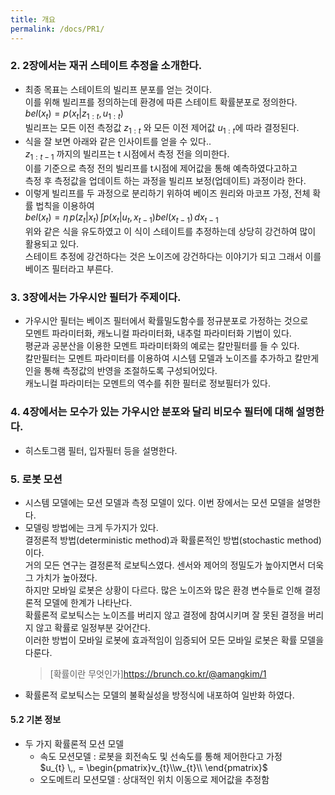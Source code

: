 ```yaml
---
title: 개요
permalink: /docs/PR1/
---
```



### 2. 2장에서는 재귀 스테이트 추정을 소개한다.  

- 최종 목표는 스테이트의 빌리프 분포를 얻는 것이다.  
  이를 위해 빌리프를 정의하는데 환경에 따른 스테이트 확률분포로 정의한다.  
  $bel(x_{t}) = p(x_{t}\vert z_{1:t},u_{1:t})$  
  빌리프는 모든 이전 측정값 $z_{1:t}$ 와 모든 이전 제어값 $u_{1:t}$에 따라 결정된다.  
- 식을 잘 보면 아래와 같은 인사이트를 얻을 수 있다..  
  $z_{1:t-1}$ 까지의 빌리프는 t 시점에서 측정 전을 의미한다.  
  이를 기준으로 측정 전의 빌리프를 t시점에 제어값을 통해 예측하였다고하고  
  측정 후 측정값을 업데이트 하는 과정을 빌리프 보정(업데이트) 과정이라 한다.  
- 이렇게 빌리프를 두 과정으로 분리하기 위하여 베이즈 원리와 마코프 가정, 전체 확률 법칙을 이용하여  
  $bel(x_{t}) = \eta\, p(z_{t}\vert x_{t}) \,\int p(x_{t}\vert u_{t},x_{t-1}) bel(x_{t-1})\,dx_{t-1}$  
  위와 같은 식을 유도하였고 이 식이 스테이트를 추정하는데 상당히 강건하여 많이 활용되고 있다.  
  스테이트 추정에 강건하다는 것은 노이즈에 강건하다는 이야기가 되고 그래서 이를 베이즈 필터라고 부른다.  
  
### 3. 3장에서는 가우시안 필터가 주제이다.  
- 가우시안 필터는 베이즈 필터에서 확률밀도함수를 정규분포로 가정하는 것으로  
  모멘트 파라미터화, 캐노니컬 파라미터화, 내추럴 파라미터화 기법이 있다.  
  평균과 공분산을 이용한 모멘트 파라미터화의 예로는 칼만필터를 들 수 있다.  
  칼만필터는 모멘트 파라미터를 이용하여 시스템 모델과 노이즈를 추가하고 칼만게인을 통해 측정값의 반영을 조절하도록 구성되어있다.  
  캐노니컬 파라미터는 모멘트의 역수를 취한 필터로 정보필터가 있다.  

### 4. 4장에서는 모수가 있는 가우시안 분포와 달리 비모수 필터에 대해 설명한다.  
- 히스토그램 필터, 입자필터 등을 설명한다.  

### 5. 로봇 모션  
- 시스템 모델에는 모션 모델과 측정 모델이 있다. 이번 장에서는 모션 모델을 설명한다.  
- 모델링 방법에는 크게 두가지가 있다.  
  결정론적 방법(deterministic method)과 확률론적인 방법(stochastic method) 이다.  
  거의 모든 연구는 결정론적 로보틱스였다. 센서와 제어의 정밀도가 높아지면서 더욱 그 가치가 높아졌다.  
  하지만 모바일 로봇은 상황이 다르다. 많은 노이즈와 많은 환경 변수들로 인해 결정론적 모델에 한계가 나타난다.  
  확률론적 로보틱스는 노이즈를 버리지 않고 결정에 참여시키며 잘 못된 결정을 버리지 않고 확률로 일정부분 갖어간다.  
  이러한 방법이 모바일 로봇에 효과적임이 임증되어 모든 모바일 로봇은 확률 모델을 다룬다.  
  > [확률이란 무엇인가]https://brunch.co.kr/@amangkim/1  
- 확률론적 로보틱스는 모델의 불확실성을 방정식에 내포하여 일반화 하였다.  

#### 5.2 기본 정보  
- 두 가지 확률론적 모션 모델  
  - 속도 모션모델 : 로봇을 회전속도 및 선속도를 통해 제어한다고 가정  
    $u_{t} \,, = \begin{pmatrix}v_{t}\\w_{t}\\ \end{pmatrix}$
  - 오도메트리 모션모델 : 상대적인 위치 이동으로 제어값을 추정함



